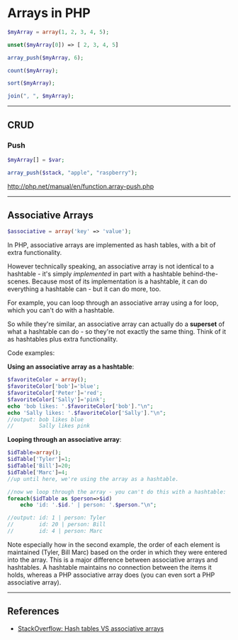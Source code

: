 # Arrays in PHP

```php
$myArray = array(1, 2, 3, 4, 5);

unset($myArray[0]) => [ 2, 3, 4, 5]

array_push($myArray, 6);

count($myArray);

sort($myArray);

join(", ", $myArray);
```

---

## CRUD

### Push

```php
$myArray[] = $var;
```

```php
array_push($stack, "apple", "raspberry");
```

<http://php.net/manual/en/function.array-push.php>

---

## Associative Arrays

```php
$associative = array('key' => 'value');
```

In PHP, associative arrays are implemented as hash tables, with a bit of extra functionality.

However technically speaking, an associative array is not identical to a hashtable - it's simply _implemented_ in part with a hashtable behind-the-scenes. Because most of its implementation is a hashtable, it can do everything a hashtable can - but it can do more, too.

For example, you can loop through an associative array using a for loop, which you can't do with a hashtable.

So while they're similar, an associative array can actually do a **superset** of what a hashtable can do - so they're not exactly the same thing. Think of it as hashtables plus extra functionality.

Code examples:

**Using an associative array as a hashtable**:

```php
$favoriteColor = array();
$favoriteColor['bob']='blue';
$favoriteColor['Peter']='red';
$favoriteColor['Sally']='pink';
echo 'bob likes: '.$favoriteColor['bob']."\n";
echo 'Sally likes: '.$favoriteColor['Sally']."\n";
//output: bob likes blue
//        Sally likes pink
```

**Looping through an associative array**:

```php
$idTable=array();
$idTable['Tyler']=1;
$idTable['Bill']=20;
$idTable['Marc']=4;
//up until here, we're using the array as a hashtable.

//now we loop through the array - you can't do this with a hashtable:
foreach($idTable as $person=>$id)
    echo 'id: '.$id.' | person: '.$person."\n";

//output: id: 1 | person: Tyler
//        id: 20 | person: Bill
//        id: 4 | person: Marc
```

Note especially how in the second example, the order of each element is maintained (Tyler, Bill Marc) based on the order in which they were entered into the array. This is a major difference between associative arrays and hashtables. A hashtable maintains no connection between the items it holds, whereas a PHP associative array does (you can even sort a PHP associative array).

---

## References

-   [StackOverflow: Hash tables VS associative arrays](http://stackoverflow.com/questions/3134296/hash-tables-vs-associative-arrays)
